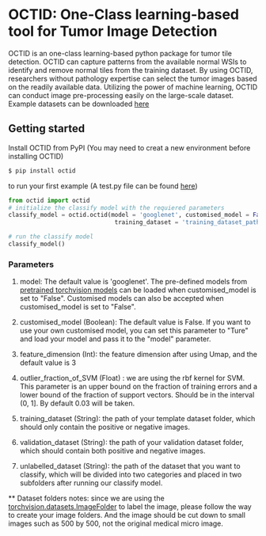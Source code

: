 
# OCTID: One-Class learning-based tool for Tumor Image Detection

OCTID is an one-class learning-based python package for tumor tile detection. OCTID can capture patterns from the available normal WSIs to identify and remove normal tiles from the training dataset. By using OCTID, researchers without pathology expertise can select the tumor images based on the readily available data. Utilizing the power of machine learning, OCTID can conduct image pre-processing easily on the large-scale dataset. Example datasets can be downloaded [here](https://github.com/LitaoYang-Jet/OCTID/tree/main/small_samples)

## Getting started

Install OCTID from PyPI
(You may need to creat a new environment before installing OCTID)

```bash
$ pip install octid
```

to run your first example
(A test.py file can be found [here](https://github.com/LitaoYang-Jet/OCTID/tree/main))

```python
from octid import octid
# initialize the classify model with the requiered parameters
classify_model = octid.octid(model = 'googlenet', customised_model = False, feature_dimension = 3, outlier_fraction_of_SVM = 0.03,
                              training_dataset = 'training_dataset_path', validation_dataset = 'validation_dataset_path', unlabelled_dataset='unlabelled_dataset_path')

# run the classify model
classify_model()
```

### Parameters

1. model: The default value is 'googlenet'. The pre-defined models from [pretrained torchvision models](https://pytorch.org/docs/stable/torchvision/models.html) can be loaded when customised_model is set to "False". Customised models can also be accepted when customised_model is set to "False".

2. customised_model (Boolean): The default value is False. If you want to use your own customised model, you can set this parameter to "Ture" and load your model and pass it to the "model" parameter.

3. feature_dimension (Int): the feature dimension after using Umap, and the default value is 3

4. outlier_fraction_of_SVM (Float) : we are using the rbf kernel for SVM. This parameter is an upper bound on the fraction of training errors and a lower bound of the fraction of support vectors. Should be in the interval (0, 1]. By default 0.03 will be taken.

5. training_dataset (String): the path of your template dataset folder, which should only contain the positive or negative images.

6. validation_dataset (String): the path of your validation dataset folder, which should contain both positive and negative images.

7. unlabelled_dataset (String): the path of the dataset that you want to classify, which will be divided into two categories and placed in two subfolders after running our classify model.

** Dataset folders notes: since we are using the [torchvision.datasets.ImageFolder](https://pytorch.org/docs/stable/torchvision/datasets.html#imagefolder) to label the image, please follow the way to create your image folders. And the image should be cut down to small images such as 500 by 500, not the original medical micro image.
